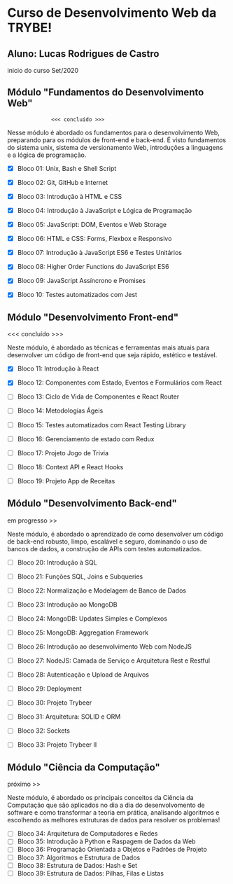 # Curso de Desenvolvimento Web da TRYBE!
## Aluno: Lucas Rodrigues de Castro
inicio do curso Set/2020


## Módulo "Fundamentos do Desenvolvimento Web"

                  <<< concluído >>>

Nesse módulo é abordado os fundamentos para o desenvolvimento Web, preparando para os módulos de front-end e back-end. É visto fundamentos do sistema unix, sistema de versionamento Web, introduções a linguagens e a lógica de programação.


- [x] Bloco 01: Unix, Bash e Shell Script
- [x] Bloco 02: Git, GitHub e Internet
- [x] Bloco 03: Introdução à HTML e CSS
- [x] Bloco 04: Introdução à JavaScript e Lógica de Programação
- [x] Bloco 05: JavaScript: DOM, Eventos e Web Storage
- [x] Bloco 06: HTML e CSS: Forms, Flexbox e Responsivo
- [x] Bloco 07: Introdução à JavaScript ES6 e Testes Unitários
- [x] Bloco 08: Higher Order Functions do JavaScript ES6
- [x] Bloco 09: JavaScript Assíncrono e Promises
- [x] Bloco 10: Testes automatizados com Jest


## Módulo "Desenvolvimento Front-end"

<<< concluído >>>

Neste módulo, é abordado as técnicas e ferramentas mais atuais para desenvolver um código de front-end que seja rápido, estético e testável.


- [x] Bloco 11: Introdução à React
- [x] Bloco 12: Componentes com Estado, Eventos e Formulários com React
- [ ] Bloco 13: Ciclo de Vida de Componentes e React Router
- [ ] Bloco 14: Metodologias Ágeis
- [ ] Bloco 15: Testes automatizados com React Testing Library
- [ ] Bloco 16: Gerenciamento de estado com Redux
- [ ] Bloco 17: Projeto Jogo de Trivia
- [ ] Bloco 18: Context API e React Hooks
- [ ] Bloco 19: Projeto App de Receitas


## Módulo "Desenvolvimento Back-end"

em progresso >>

Neste módulo, é abordado o aprendizado de como desenvolver um código de back-end robusto, limpo, escalável e seguro, dominando o uso de bancos de dados, a construção de APIs com testes automatizados.


- [ ] Bloco 20: Introdução à SQL
- [ ] Bloco 21: Funções SQL, Joins e Subqueries
- [ ] Bloco 22: Normalização e Modelagem de Banco de Dados
- [ ] Bloco 23: Introdução ao MongoDB
- [ ] Bloco 24: MongoDB: Updates Simples e Complexos
- [ ] Bloco 25: MongoDB: Aggregation Framework
- [ ] Bloco 26: Introdução ao desenvolvimento Web com NodeJS
- [ ] Bloco 27: NodeJS: Camada de Serviço e Arquitetura Rest e Restful
- [ ] Bloco 28: Autenticação e Upload de Arquivos
- [ ] Bloco 29: Deployment
- [ ] Bloco 30: Projeto Trybeer
- [ ] Bloco 31: Arquitetura: SOLID e ORM
- [ ] Bloco 32: Sockets
- [ ] Bloco 33: Projeto Trybeer II


## Módulo "Ciência da Computação"

próximo >>

Neste módulo, é abordado os principais conceitos da Ciência da Computação que são aplicados no dia a dia do desenvolvomento de software e como transformar a teoria em prática, analisando algoritmos e escolhendo as melhores estruturas de dados para resolver os problemas!


- [ ] Bloco 34: Arquitetura de Computadores e Redes
- [ ] Bloco 35: Introdução à Python e Raspagem de Dados da Web
- [ ] Bloco 36: Programação Orientada a Objetos e Padrões de Projeto
- [ ] Bloco 37: Algoritmos e Estrutura de Dados
- [ ] Bloco 38: Estrutura de Dados: Hash e Set
- [ ] Bloco 39: Estrutura de Dados: Pilhas, Filas e Listas
